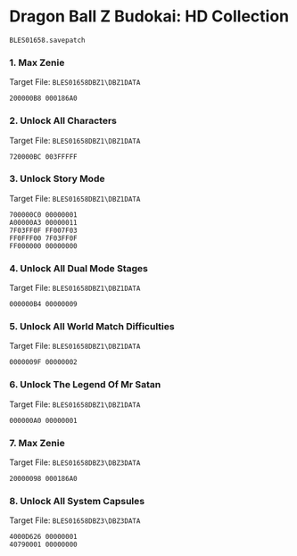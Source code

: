 #  Dragon Ball Z Budokai: HD Collection 

`BLES01658.savepatch`

### 1. Max Zenie

Target File: `BLES01658DBZ1\DBZ1DATA`

```
200000B8 000186A0
```

### 2. Unlock All Characters

Target File: `BLES01658DBZ1\DBZ1DATA`

```
720000BC 003FFFFF
```

### 3. Unlock Story Mode

Target File: `BLES01658DBZ1\DBZ1DATA`

```
700000C0 00000001
A00000A3 00000011
7F03FF0F FF007F03
FF0FFF00 7F03FF0F
FF000000 00000000
```

### 4. Unlock All Dual Mode Stages

Target File: `BLES01658DBZ1\DBZ1DATA`

```
000000B4 00000009
```

### 5. Unlock All World Match Difficulties

Target File: `BLES01658DBZ1\DBZ1DATA`

```
0000009F 00000002
```

### 6. Unlock The Legend Of Mr Satan

Target File: `BLES01658DBZ1\DBZ1DATA`

```
000000A0 00000001
```

### 7. Max Zenie

Target File: `BLES01658DBZ3\DBZ3DATA`

```
20000098 000186A0
```

### 8. Unlock All System Capsules

Target File: `BLES01658DBZ3\DBZ3DATA`

```
4000D626 00000001
40790001 00000000
```

